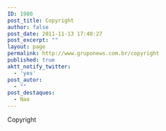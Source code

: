 ```yaml
---
ID: 1980
post_title: Copyright
author: false
post_date: 2011-11-13 17:40:27
post_excerpt: ""
layout: page
permalink: http://www.gruponews.com.br/copyright
published: true
aktt_notify_twitter:
  - 'yes'
post_autor:
  - ""
post_destaques:
  - Nao
---
```

Copyright